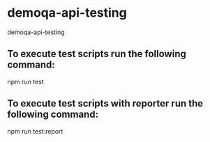 # demoqa-api-testing

demoqa-api-testing

## To execute test scripts run the following command:

npm run test

## To execute test scripts with reporter run the following command:

npm run test:report
